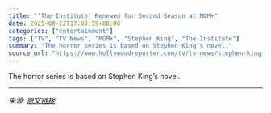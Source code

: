 ```yaml
---
title: "‘The Institute’ Renewed for Second Season at MGM+"
date: 2025-08-22T17:00:59+08:00
categories: ["entertainment"]
tags: ["TV", "TV News", "MGM+", "Stephen King", "The Institute"]
summary: "The horror series is based on Stephen King’s novel."
source_url: "https://www.hollywoodreporter.com/tv/tv-news/stephen-king-the-institute-renewed-season-2-mgm-plus-1236351366/"
---
```


The horror series is based on Stephen King’s novel.

---

*来源: [原文链接](https://www.hollywoodreporter.com/tv/tv-news/stephen-king-the-institute-renewed-season-2-mgm-plus-1236351366/)*

